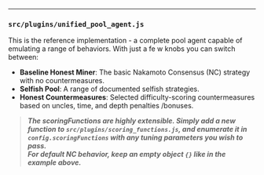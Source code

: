 
---

### `src/plugins/unified_pool_agent.js`

This is the reference implementation - a complete pool agent capable of emulating a range of behaviors. With just a fe   w knobs you can switch between:
*   **Baseline Honest Miner**: The basic Nakamoto Consensus (NC) strategy with no countermeasures.
*   **Selfish Pool**: A range of documented selfish strategies.
*   **Honest Countermeasures**: Selected difficulty-scoring countermeasures based on uncles, time, and depth penalties   /bonuses.

> ***The scoringFunctions are highly extensible. Simply add a new function to `src/plugins/scoring_functions.js`, and    enumerate it in `config.scoringFunctions` with any tuning parameters you wish to pass.   
> For default NC behavior, keep an empty object `{}` like in the example above.***


